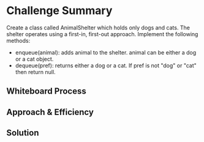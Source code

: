 # Challenge Summary
<!-- Description of the challenge -->

Create a class called AnimalShelter which holds only dogs and cats. The shelter operates using a first-in, first-out approach.
Implement the following methods:
- enqueue(animal): adds animal to the shelter. animal can be either a dog or a cat object.
- dequeue(pref): returns either a dog or a cat. If pref is not "dog" or "cat" then return null.

## Whiteboard Process
<!-- Embedded whiteboard image -->


## Approach & Efficiency
<!-- What approach did you take? Why? What is the Big O space/time for this approach? -->

## Solution
<!-- Show how to run your code, and examples of it in action -->
